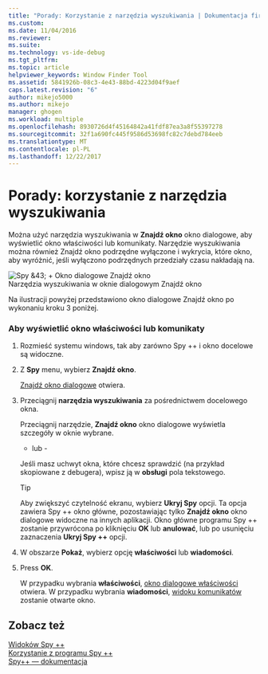 ```yaml
---
title: "Porady: Korzystanie z narzędzia wyszukiwania | Dokumentacja firmy Microsoft"
ms.custom: 
ms.date: 11/04/2016
ms.reviewer: 
ms.suite: 
ms.technology: vs-ide-debug
ms.tgt_pltfrm: 
ms.topic: article
helpviewer_keywords: Window Finder Tool
ms.assetid: 5841926b-08c3-4e43-88bd-4223d04f9aef
caps.latest.revision: "6"
author: mikejo5000
ms.author: mikejo
manager: ghogen
ms.workload: multiple
ms.openlocfilehash: 8930726d4f45164842a41fdf87ea3a8f55397278
ms.sourcegitcommit: 32f1a690fc445f9586d53698fc82c7debd784eeb
ms.translationtype: MT
ms.contentlocale: pl-PL
ms.lasthandoff: 12/22/2017
---
```

# <a name="how-to-use-the-finder-tool"></a>Porady: korzystanie z narzędzia wyszukiwania
Można użyć narzędzia wyszukiwania w **Znajdź okno** okno dialogowe, aby wyświetlić okno właściwości lub komunikaty. Narzędzie wyszukiwania można również Znajdź okno podrzędne wyłączone i wykrycia, które okno, aby wyróżnić, jeśli wyłączono podrzędnych przedziały czasu nakładają na.  
  
 ![Spy &43; &#43; Okno dialogowe Znajdź okno](../debugger/media/icon_spy--_find.png "Icon_Spy ++ _Find")  
Narzędzia wyszukiwania w oknie dialogowym Znajdź okno  
  
 Na ilustracji powyżej przedstawiono okno dialogowe Znajdź okno po wykonaniu kroku 3 poniżej.  
  
### <a name="to-display-window-properties-or-messages"></a>Aby wyświetlić okno właściwości lub komunikaty  
  
1.  Rozmieść systemu windows, tak aby zarówno Spy ++ i okno docelowe są widoczne.  
  
2.  Z **Spy** menu, wybierz **Znajdź okno**.  
  
     [Znajdź okno dialogowe](../debugger/find-window-dialog-box.md) otwiera.  
  
3.  Przeciągnij **narzędzia wyszukiwania** za pośrednictwem docelowego okna.  
  
     Przeciągnij narzędzie, **Znajdź okno** okno dialogowe wyświetla szczegóły w oknie wybrane.  
  
     - lub -  
  
     Jeśli masz uchwyt okna, które chcesz sprawdzić (na przykład skopiowane z debugera), wpisz ją w **obsługi** pola tekstowego.  
  
    > [!TIP]
    >  Aby zwiększyć czytelność ekranu, wybierz **Ukryj Spy** opcji. Ta opcja zawiera Spy ++ okno główne, pozostawiając tylko **Znajdź okno** okno dialogowe widoczne na innych aplikacji. Okno główne programu Spy ++ zostanie przywrócona po kliknięciu **OK** lub **anulować**, lub po usunięciu zaznaczenia **Ukryj Spy ++** opcji.  
  
4.  W obszarze **Pokaż**, wybierz opcję **właściwości** lub **wiadomości**.  
  
5.  Press **OK**.  
  
     W przypadku wybrania **właściwości**, [okno dialogowe właściwości](../debugger/window-properties-dialog-box.md) otwiera. W przypadku wybrania **wiadomości**, [widoku komunikatów](../debugger/messages-view.md) zostanie otwarte okno.  
  
## <a name="see-also"></a>Zobacz też  
 [Widoków Spy ++](../debugger/spy-increment-views.md)   
 [Korzystanie z programu Spy ++](../debugger/using-spy-increment.md)   
 [Spy++ — dokumentacja](../debugger/spy-increment-reference.md)